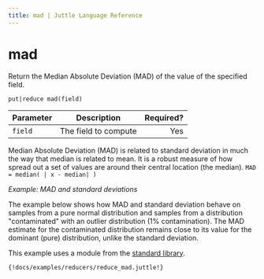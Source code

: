 ```yaml
---
title: mad | Juttle Language Reference
---
```


mad 
===

Return the Median Absolute Deviation (MAD) of the value of the specified
field.

``` 
put|reduce mad(field)
```

Parameter  | Description   |  Required?
---------- | ------------- | ---------:
`field`    | The field to compute  |  Yes

Median Absolute Deviation (MAD) is related to standard deviation in much
the way that median is related to mean. It is a robust measure of how
spread out a set of values are around their central location (the
median). `MAD = median( | x - median| )`

_Example: MAD and standard deviations_

The example below shows how MAD and standard deviation behave on samples
from a pure normal distribution and samples from a distribution
"contaminated" with an outlier distribution (1% contamination). The MAD
estimate for the contaminated distribution remains close to its value
for the dominant (pure) distribution, unlike the standard deviation.

This example uses a module from the
[standard library](../concepts/juttle_standard_library.md).

```
{!docs/examples/reducers/reduce_mad.juttle!}
```

